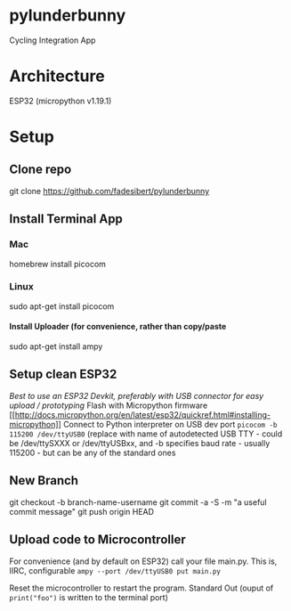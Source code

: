 # pylunderbunny
Cycling Integration App

# Architecture
ESP32 (micropython v1.19.1)

# Setup
## Clone repo
git clone https://github.com/fadesibert/pylunderbunny

## Install Terminal App
### Mac
homebrew install picocom
### Linux
sudo apt-get install picocom
#### Install Uploader (for convenience, rather than copy/paste
sudo apt-get install ampy

## Setup clean ESP32
_Best to use an ESP32 Devkit, preferably with USB connector for easy upload / prototyping_
Flash with Micropython firmware
[[http://docs.micropython.org/en/latest/esp32/quickref.html#installing-micropython]]
Connect to Python interpreter on USB dev port
```picocom -b 115200 /dev/ttyUSB0``` (replace with name of autodetected USB TTY - could be /dev/ttySXXX or /dev/ttyUSBxx, and -b specifies baud rate - usually 115200 - but can be any of the standard ones

## New Branch
git checkout -b branch-name-username
<stuff>
git commit -a -S -m "a useful commit message"
git push origin HEAD

## Upload code to Microcontroller
For convenience (and by default on ESP32) call your file main.py. This is, IIRC, configurable
```ampy --port /dev/ttyUSB0 put main.py```

Reset the microcontroller to restart the program.
Standard Out (ouput of `print("foo")` is written to the terminal port)

